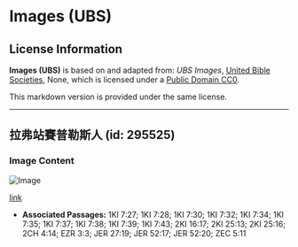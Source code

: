 # Images (UBS)

## License Information

**Images (UBS)** is based on and adapted from: _UBS Images_, [United Bible Societies](https://unitedbiblesocieties.org/), None, which is licensed under a [Public Domain CC0](https://creativecommons.org/public-domain/cc0/).

This markdown version is provided under the same license.



--------------------------------

## 拉弗站賽普勒斯人 (id: 295525)

### Image Content

![Image](https://cdn.aquifer.bible/aquifer-content/resources/Media/WEB-0834_laver_stand_cypriot.jpg)

[link](https://cdn.aquifer.bible/aquifer-content/resources/Media/WEB-0834_laver_stand_cypriot.jpg)

* **Associated Passages:** 1KI 7:27; 1KI 7:28; 1KI 7:30; 1KI 7:32; 1KI 7:34; 1KI 7:35; 1KI 7:37; 1KI 7:38; 1KI 7:39; 1KI 7:43; 2KI 16:17; 2KI 25:13; 2KI 25:16; 2CH 4:14; EZR 3:3; JER 27:19; JER 52:17; JER 52:20; ZEC 5:11

